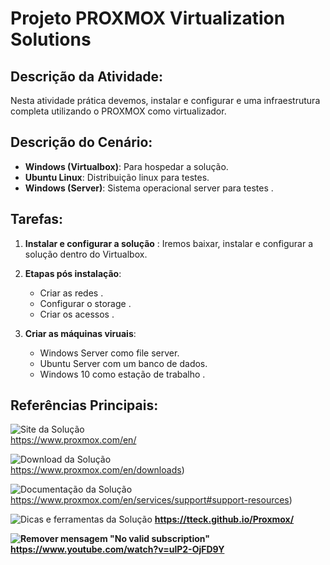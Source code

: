 ﻿# Projeto PROXMOX Virtualization Solutions

## Descrição da Atividade:

Nesta atividade prática devemos, instalar e configurar e uma infraestrutura completa utilizando o PROXMOX como virtualizador.

## Descrição do Cenário:

-   **Windows (Virtualbox)**: Para hospedar a solução.
-   **Ubuntu Linux**: Distribuição linux para testes.
-   **Windows (Server)**: Sistema operacional server para testes .

## Tarefas:

1. **Instalar e configurar a solução** : Iremos baixar, instalar e configurar a solução dentro do Virtualbox.

2. **Etapas pós instalação**:
    - Criar as redes .
    - Configurar o storage .
    - Criar os acessos .

3. **Criar as máquinas viruais**:
    - Windows Server como file server.
    - Ubuntu Server com um banco de dados.
    - Windows 10 como estação de trabalho .

## Referências Principais:

![Site da Solução]()
<br>https://www.proxmox.com/en/</br>

![Download da Solução]()
<br>https://www.proxmox.com/en/downloads)</br>

![Documentação da Solução]()
<br>https://www.proxmox.com/en/services/support#support-resources)</br>

![Dicas e ferramentas da Solução]()
<b>https://tteck.github.io/Proxmox/</br>

![Remover mensagem "No valid subscription"]()
<br>https://www.youtube.com/watch?v=ulP2-OjFD9Y</br>
